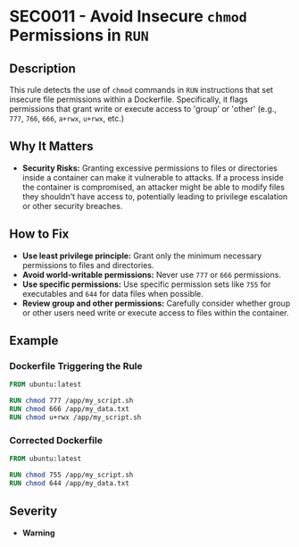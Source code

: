 # SEC0011 - Avoid Insecure `chmod` Permissions in `RUN`

## Description

This rule detects the use of `chmod` commands in `RUN` instructions that set insecure file permissions within a Dockerfile.  Specifically, it flags permissions that grant write or execute access to 'group' or 'other' (e.g., `777`, `766`, `666`, `a+rwx`, `u+rwx`, etc.)

## Why It Matters

-   **Security Risks:** Granting excessive permissions to files or directories inside a container can make it vulnerable to attacks. If a process inside the container is compromised, an attacker might be able to modify files they shouldn't have access to, potentially leading to privilege escalation or other security breaches.

## How to Fix

-   **Use least privilege principle:** Grant only the minimum necessary permissions to files and directories.
-   **Avoid world-writable permissions:**  Never use `777` or `666` permissions.
-   **Use specific permissions:** Use specific permission sets like `755` for executables and `644` for data files when possible.
-   **Review group and other permissions:** Carefully consider whether group or other users need write or execute access to files within the container.

## Example

### Dockerfile Triggering the Rule

```dockerfile
FROM ubuntu:latest

RUN chmod 777 /app/my_script.sh
RUN chmod 666 /app/my_data.txt
RUN chmod u+rwx /app/my_script.sh
```

### Corrected Dockerfile

```dockerfile
FROM ubuntu:latest

RUN chmod 755 /app/my_script.sh
RUN chmod 644 /app/my_data.txt
```

## Severity

  - **Warning**
